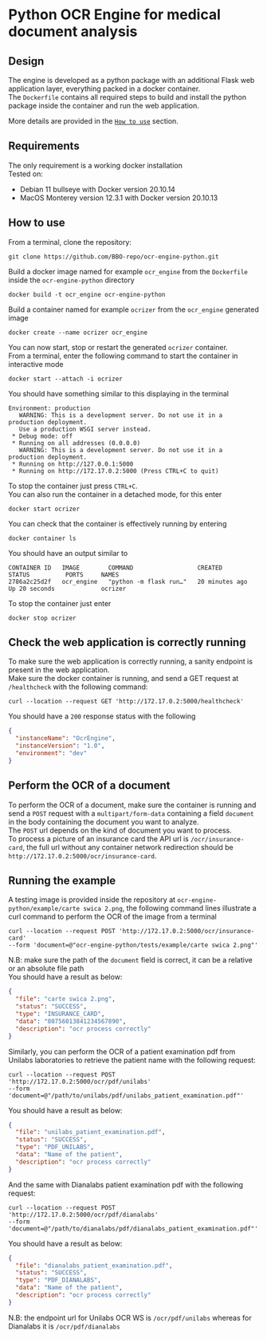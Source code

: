 # Python OCR Engine for medical document analysis
## Design
The engine is developed as a python package with an additional Flask web application layer, everything packed in a docker container.<br>
The `Dockerfile` contains all required steps to build and install the python package inside the container and run the web application.<br>

More details are provided in the [`How to use`](#how-to-use) section.

## Requirements
The only requirement is a working docker installation<br>
Tested on:
* Debian 11 bullseye with Docker version 20.10.14
* MacOS Monterey version 12.3.1 with Docker version 20.10.13

## How to use
From a terminal, clone the repository:
```
git clone https://github.com/BBO-repo/ocr-engine-python.git 
```
Build a docker image named for example `ocr_engine` from the `Dockerfile` inside the `ocr-engine-python` directory
```
docker build -t ocr_engine ocr-engine-python
```

Build a container named for example `ocrizer` from the `ocr_engine` generated image
```
docker create --name ocrizer ocr_engine
```

You can now start, stop or restart the generated `ocrizer` container.<br>
From a terminal, enter the following command to start the container in interactive mode
```
docker start --attach -i ocrizer
```
You should have something similar to this displaying in the terminal
```
Environment: production
   WARNING: This is a development server. Do not use it in a production deployment.
   Use a production WSGI server instead.
 * Debug mode: off
 * Running on all addresses (0.0.0.0)
   WARNING: This is a development server. Do not use it in a production deployment.
 * Running on http://127.0.0.1:5000
 * Running on http://172.17.0.2:5000 (Press CTRL+C to quit)
```
To stop the container just press `CTRL+C`.<br>
You can also run the container in a detached mode, for this enter
```
docker start ocrizer
```
You can check that the container is effectively running by entering
```
docker container ls
```
You should have an output similar to 
```
CONTAINER ID   IMAGE        COMMAND                  CREATED          STATUS          PORTS     NAMES
2786a2c25d2f   ocr_engine   "python -m flask run…"   20 minutes ago   Up 20 seconds             ocrizer
```
To stop the container just enter
```
docker stop ocrizer
```
## Check the web application is correctly running
To make sure the web application is correctly running, a sanity endpoint is present in the web application.<br>
Make sure the docker container is running, and send a GET request at `/healthcheck` with the following command:
```
curl --location --request GET 'http://172.17.0.2:5000/healthcheck'
```
You should have a `200` response status with the following
```json
{
  "instanceName": "OcrEngine",
  "instanceVersion": "1.0",
  "environment": "dev"
}
```

## Perform the OCR of a document
To perform the OCR of a document, make sure the container is running and send a `POST` request with a `multipart/form-data` containing a field `document` in the body containing the document you want to analyze.<br>
The `POST` url depends on the kind of document you want to process.<br>
To process a picture of an insurance card the API url is `/ocr/insurance-card`, the full url without any container network redirection should be `http://172.17.0.2:5000/ocr/insurance-card`.


## Running the example
A testing image is provided inside the repository at `ocr-engine-python/example/carte swica 2.png`, the following command lines illustrate a curl command to perform the OCR of the image from a terminal 
```
curl --location --request POST 'http://172.17.0.2:5000/ocr/insurance-card'
--form 'document=@"ocr-engine-python/tests/example/carte swica 2.png"'
```
N.B: make sure the path of the `document` field is correct, it can be a relative or an absolute file path<br>
You should have a result as below:
```json
{
  "file": "carte swica 2.png",
  "status": "SUCCESS",
  "type": "INSURANCE_CARD",
  "data": "80756013841234567890",
  "description": "ocr process correctly"
}
```

Similarly, you can perform the OCR of a patient examination pdf from Unilabs laboratories to retrieve the patient name with the following request:
```
curl --location --request POST 'http://172.17.0.2:5000/ocr/pdf/unilabs'
--form 'document=@"/path/to/unilabs/pdf/unilabs_patient_examination.pdf"'
```
You should have a result as below:
```json
{
  "file": "unilabs_patient_examination.pdf",
  "status": "SUCCESS",
  "type": "PDF_UNILABS",
  "data": "Name of the patient",
  "description": "ocr process correctly"
}
```
And the same with Dianalabs patient examination pdf with the following request:
```
curl --location --request POST 'http://172.17.0.2:5000/ocr/pdf/dianalabs'
--form 'document=@"/path/to/dianalabs/pdf/dianalabs_patient_examination.pdf"'
```
You should have a result as below:
```json
{
  "file": "dianalabs_patient_examination.pdf",
  "status": "SUCCESS",
  "type": "PDF_DIANALABS",
  "data": "Name of the patient",
  "description": "ocr process correctly"
}
```
N.B: the endpoint url for Unilabs OCR WS is `/ocr/pdf/unilabs` whereas for Dianalabs it is `/ocr/pdf/dianalabs`
<!---
## Technical documentation
### Implementation details of the Python package
The python package is called `ocrize` and expects two parameters:<br>
* the type of document, `-t` or `--type`, possible values are:<br>
`1` for insurance card photo<br>
`2` for unilabs pdf document<br>
`3` for dianalabs pdf document<br>
N.B: for the moment only OCR for insurance card photo is implemented
* the path of the document on which ORC is performed, `-p` or `--path`

For example, the `ocrize` package is called inside the docker container with:<br>
```
python -m ocrize -t 1 -p /path/to/insurance/card/photo.png
```
You may need to perform the OCR of a document in your host machine while the document needs to be available inside the docker container.To solve this, you have to mount a volume with the docker container.<br><br>
Let's suppose your document is in your host machine at `/home/usr/data/image.png`, you can mount the folder `/home/usr/data` as a docker volume at `/data` with the `-v /home/usr/data:/data`. The image is now availabe inside the docker container at `/data/image.png`<br><br>
Since the docker container is used as an executable, from your host machine you can perform the OCR of the `image.png` document with the following command run from the terminal, it will create the container name `ocrizer` then call the `ocrize` python module
```
docker run -i -v /home/usr/data:/data --name ocrizer ocr_engine:latest python -m ocrize --type 1 --path /data/image.png
```
You should see the OCR result printed on the terminal as a json content with something like:
```
{"file": "/data/image.png", "status": "ProcessingStatus.SUCCESS", "type": 1, "data": "80756013841234567890"}
```
-->
